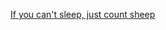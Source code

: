 [If you can't sleep, just count sheep](https://www.codewars.com/kata/5b077ebdaf15be5c7f000077/train/java)
